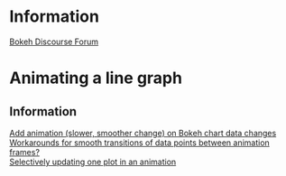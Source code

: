 # Information

[Bokeh Discourse Forum](https://discourse.bokeh.org/)

# Animating a line graph

## Information

[Add animation (slower, smoother change) on Bokeh chart data changes](https://stackoverflow.com/questions/61668269/add-animation-slower-smoother-change-on-bokeh-chart-data-changes/61673679#61673679)  
[Workarounds for smooth transitions of data points between animation frames?](https://discourse.bokeh.org/t/workarounds-for-smooth-transitions-of-data-points-between-animation-frames/5576)  
[Selectively updating one plot in an animation](https://discourse.bokeh.org/t/selectively-updating-one-plot-in-an-animation/6882)  
